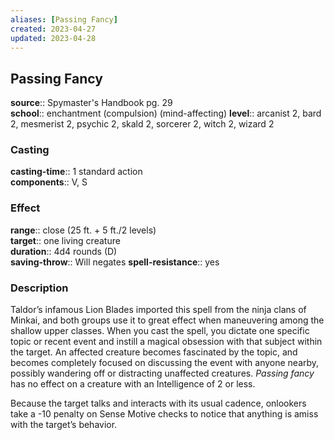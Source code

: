 ```yaml
---
aliases: [Passing Fancy]
created: 2023-04-27
updated: 2023-04-28
---
```


## Passing Fancy

**source**:: Spymaster's Handbook pg. 29  
**school**:: enchantment (compulsion) (mind-affecting)
**level**:: arcanist 2, bard 2, mesmerist 2, psychic 2, skald 2, sorcerer 2, witch 2, wizard 2

### Casting

**casting-time**:: 1 standard action  
**components**:: V, S

### Effect

**range**:: close (25 ft. + 5 ft./2 levels)  
**target**:: one living creature  
**duration**:: 4d4 rounds (D)  
**saving-throw**:: Will negates
**spell-resistance**:: yes

### Description

Taldor’s infamous Lion Blades imported this spell from the ninja clans of Minkai, and both groups use it to great effect when maneuvering among the shallow upper classes. When you cast the spell, you dictate one specific topic or recent event and instill a magical obsession with that subject within the target. An affected creature becomes fascinated by the topic, and becomes completely focused on discussing the event with anyone nearby, possibly wandering off or distracting unaffected creatures. *Passing fancy* has no effect on a creature with an Intelligence of 2 or less.  
  
Because the target talks and interacts with its usual cadence, onlookers take a -10 penalty on Sense Motive checks to notice that anything is amiss with the target’s behavior.
